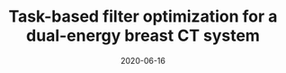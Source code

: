 ---
title: "Task-based filter optimization for a dual-energy breast CT system"
collection: talks
type: "Conference proceedings talk"
permalink: /talks/talk-6
venue: "European Congress of Medical Physics"
date: 2020-06-16
location: "Turin, Italy"
---